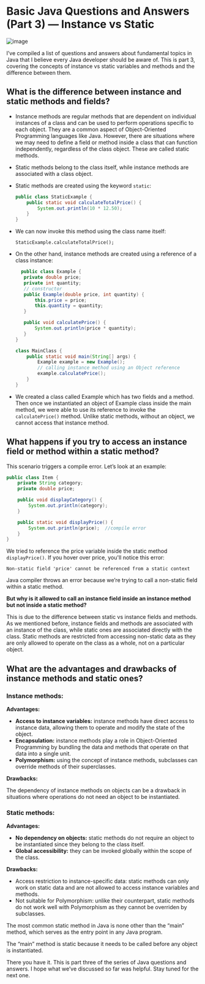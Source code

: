 # Basic Java Questions and Answers (Part 3) — Instance vs Static
![image](https://github.com/Firasama29/my-blog/assets/67781796/af318c56-907b-491b-9f9e-4d99eb675a6a)

I’ve compiled a list of questions and answers about fundamental topics in Java that I believe every Java developer should be aware of. This is part 3, covering the concepts of instance vs static variables and methods and the difference between them.

## What is the difference between instance and static methods and fields?
- Instance methods are regular methods that are dependent on individual instances of a class and can be used to perform operations specific to each object. They are a common aspect of Object-Oriented Programming languages like Java. However, there are situations where we may need to define a field or method inside a class that can function independently, regardless of the class object. These are called static methods.
- Static methods belong to the class itself, while instance methods are associated with a class object.
- Static methods are created using the keyword `static`:

    ```java
    public class StaticExample {
        public static void calculateTotalPrice() {
            System.out.println(10 * 12.50);
        }
    }
    ```

- We can now invoke this method using the class name itself:

  `StaticExample.calculateTotalPrice();`

- On the other hand, instance methods are created using a reference of a class instance:
  ```java
    public class Example {
     private double price;
     private int quantity;
     // constructor
     public Example(double price, int quantity) {
         this.price = price;
         this.quantity = quantity;
     }

     public void calculatePrice() {
         System.out.println(price * quantity);
     }
  }

  class MainClass {
      public static void main(String[] args) {
          Example example = new Example();
          // calling instance method using an Object reference
          example.calculatePrice();
      }
  }
  ```

- We created a class called Example which has two fields and a method. Then once we instantiated an object of Example class inside the main method, we were able to use its reference to invoke the `calculatePrice()` method. Unlike static methods, without an object, we cannot access that instance method.

## What happens if you try to access an instance field or method within a static method?

This scenario triggers a compile error. Let’s look at an example:
  ```java
  public class Item {
      private String category;
      private double price;
  
      public void displayCategory() {
          System.out.println(category);
      }
  
      public static void displayPrice() {
          System.out.println(price);  //compile error
      }
  }
```

We tried to reference the price variable inside the static method `displayPrice()`. If you hover over price, you'll notice this error:

`Non-static field 'price' cannot be referenced from a static context`

Java compiler throws an error because we’re trying to call a non-static field within a static method.

**But why is it allowed to call an instance field inside an instance method but not inside a static method?**

This is due to the difference between static vs instance fields and methods. As we mentioned before, instance fields and methods are associated with an instance of the class, while static ones are associated directly with the class. Static methods are restricted from accessing non-static data as they are only allowed to operate on the class as a whole, not on a particular object.

## What are the advantages and drawbacks of instance methods and static ones?
### Instance methods:
**Advantages:**

- **Access to instance variables:** instance methods have direct access to instance data, allowing them to operate and modify the state of the object.
- **Encapsulation:** instance methods play a role in Object-Oriented Programming by bundling the data and methods that operate on that data into a single unit.
- **Polymorphism:** using the concept of instance methods, subclasses can override methods of their superclasses.

**Drawbacks:**

The dependency of instance methods on objects can be a drawback in situations where operations do not need an object to be instantiated.

### Static methods:
**Advantages:**

- **No dependency on objects:** static methods do not require an object to be instantiated since they belong to the class itself.
- **Global accessibility:** they can be invoked globally within the scope of the class.

**Drawbacks:**

- Access restriction to instance-specific data: static methods can only work on static data and are not allowed to access instance variables and methods.
- Not suitable for Polymorphism: unlike their counterpart, static methods do not work well with Polymorphism as they cannot be overriden by subclasses.

The most common static method in Java is none other than the “main” method, which serves as the entry point in any Java program.

The “main” method is static because it needs to be called before any object is instantiated.

There you have it. This is part three of the series of Java questions and answers. I hope what we’ve discussed so far was helpful. Stay tuned for the next one.
